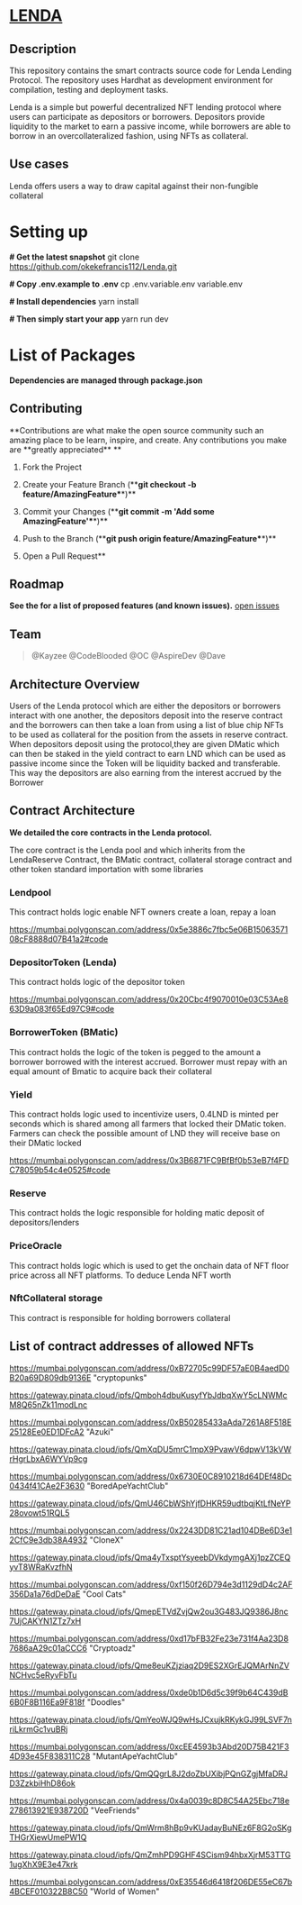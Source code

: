 

# [LENDA](https://lenda.vercel.app/)

## Description

This repository contains the smart contracts source code for Lenda Lending Protocol. The repository uses Hardhat as development environment for compilation, testing and deployment tasks.

Lenda is a simple but powerful decentralized NFT lending protocol where users can participate as depositors or borrowers. Depositors provide liquidity to the market to earn a passive income, while borrowers are able to borrow in an overcollateralized fashion, using NFTs as collateral.

## Use cases

Lenda offers users a way to draw capital against their non-fungible collateral

# Setting up

**# Get the latest snapshot**
git clone https://github.com/okekefrancis112/Lenda.git

**# Copy .env.example to .env**
cp .env.variable.env variable.env

**# Install dependencies**
yarn install

**# Then simply start your app**
yarn run dev

# List of Packages

**Dependencies are managed through package.json**

## Contributing

**Contributions are what make the open source community such an amazing place to be learn, inspire, and create. Any contributions you make are **greatly appreciated\*\* \*\*

1.  Fork the Project

2.  Create your Feature Branch (\*\***git checkout -b feature/AmazingFeature\***\*)\*\*

3.  Commit your Changes (\*\***git commit -m 'Add some AmazingFeature'\***\*)\*\*

4.  Push to the Branch (\*\***git push origin feature/AmazingFeature\***\*)\*\*

5.  Open a Pull Request\*\*

## Roadmap

**See the for a list of proposed features (and known issues).** [open issues](https://github.com/okekefrancis112/Lenda/issues)

## Team

> @Kayzee
> @CodeBlooded
> @OC
> @AspireDev
> @Dave
## Architecture Overview
Users of the Lenda protocol which are either the depositors or  borrowers interact with one another, the depositors deposit into the reserve contract and the borrowers can then take a loan from using a list of blue chip NFTs to be used as collateral for the position from the assets in reserve contract. When depositors deposit using the protocol,they are given DMatic which can then be staked in the yield contract to earn LND which can be used as passive income since the Token will be liquidity backed and transferable. This way the depositors are also earning from the interest accrued by the Borrower 


## Contract Architecture

**We detailed the core contracts in the Lenda protocol.**

The core contract is the Lenda pool and which inherits from the LendaReserve Contract, the BMatic contract, collateral storage contract and other token standard importation with some libraries 




### Lendpool

This contract holds logic enable NFT owners create a loan, repay a loan

https://mumbai.polygonscan.com/address/0x5e3886c7fbc5e06B1506357108cF8888d07B41a2#code

### DepositorToken (Lenda)

This contract holds logic of the depositor token

https://mumbai.polygonscan.com/address/0x20Cbc4f9070010e03C53Ae863D9a083f65Ed97C9#code

### BorrowerToken (BMatic)

This contract holds the logic of the token is pegged to the amount a borrower borrowed with the interest accrued. Borrower must repay with an equal amount of Bmatic to acquire back their collateral

### Yield

This contract holds logic used to incentivize users, 0.4LND is minted per seconds which is shared among all farmers that locked their DMatic token. Farmers can check the possible amount of LND they will receive base on their DMatic locked

https://mumbai.polygonscan.com/address/0x3B6871FC9BfBf0b53eB7f4FDC78059b54c4e0525#code

### Reserve

This contract holds the logic responsible for holding matic deposit of depositors/lenders

### PriceOracle

This contract holds logic which is used to get the onchain data of NFT floor price across all NFT platforms. To deduce Lenda NFT worth

### NftCollateral storage

This contract is responsible for holding borrowers collateral

## List of contract addresses of allowed NFTs

https://mumbai.polygonscan.com/address/0xB72705c99DF57aE0B4aedD0B20a69D809db9136E "cryptopunks"

https://gateway.pinata.cloud/ipfs/Qmboh4dbuKusyfYbJdbqXwY5cLNWMcM8Q65nZk11modLnc

https://mumbai.polygonscan.com/address/0xB50285433aAda7261A8F518E25128Ee0ED1DFcA2 "Azuki"

https://gateway.pinata.cloud/ipfs/QmXqDU5mrC1mpX9PvawV6dpwV13kVWrHgrLbxA6WYVp9cg

https://mumbai.polygonscan.com/address/0x6730E0C8910218d64DEf48Dc0434f41CAe2F3630 "BoredApeYachtClub"

https://gateway.pinata.cloud/ipfs/QmU46CbWShYjfDHKR59udtbqjKtLfNeYP28ovowt51RQL5

https://mumbai.polygonscan.com/address/0x2243DD81C21ad104DBe6D3e12CfC9e3db38A4932 "CloneX"

https://gateway.pinata.cloud/ipfs/Qma4yTxsptYsyeebDVkdymgAXj1pzZCEQyvT8WRaKvzfhN

https://mumbai.polygonscan.com/address/0xf150f26D794e3d1129dD4c2AF356Da1a76dDeDaE "Cool Cats"

https://gateway.pinata.cloud/ipfs/QmepETVdZvjQw2ou3G483JQ9386J8nc7UjCAKYN1ZTz7xH

https://mumbai.polygonscan.com/address/0xd17bFB32Fe23e731f4Aa23D87686aA29c01aCCC6 "Cryptoadz"

https://gateway.pinata.cloud/ipfs/Qme8euKZjziaq2D9ES2XGrEJQMArNnZVNCHvc5eRyvFbTu

https://mumbai.polygonscan.com/address/0xde0b1D6d5c39f9b64C439dB6B0F8B116Ea9F818f "Doodles"

https://gateway.pinata.cloud/ipfs/QmYeoWJQ9wHsJCxujkRKykGJ99LSVF7nriLkrmGc1vuBRj

https://mumbai.polygonscan.com/address/0xcEE4593b3Abd20D75B421F34D93e45F838311C28 "MutantApeYachtClub"

https://gateway.pinata.cloud/ipfs/QmQQgrL8J2doZbUXibjPQnGZgjMfaDRJD3ZzkbiHhD86ok

https://mumbai.polygonscan.com/address/0x4a0039c8D8C54A25Ebc718e278613921E938720D "VeeFriends"

https://gateway.pinata.cloud/ipfs/QmWrm8hBp9vKUadayBuNEz6F8G2oSKgTHGrXiewUmePW1Q

https://gateway.pinata.cloud/ipfs/QmZmhPD9GHF4SCism94hbxXjrM53TTG1ugXhX9E3e47krk

https://mumbai.polygonscan.com/address/0xE35546d6418f206DE55eC67b4BCEF010322B8C50 "World of Women"
